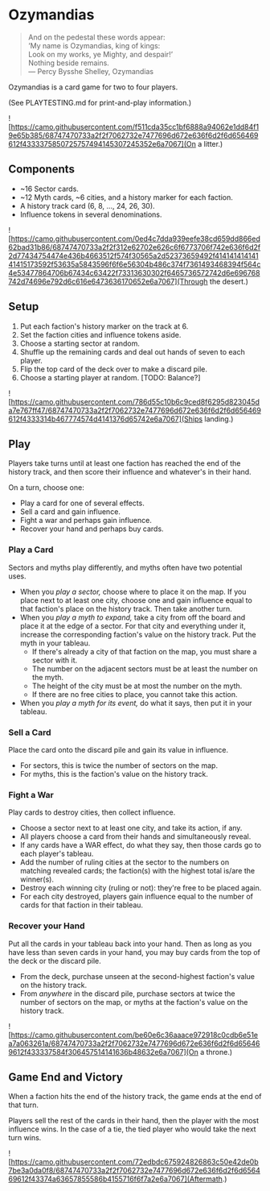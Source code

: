 # Ozymandias
> And on the pedestal these words appear:  
> ’My name is Ozymandias, king of kings:  
> Look on my works, ye Mighty, and despair!’  
> Nothing beside remains.  
> — Percy Bysshe Shelley, Ozymandias

Ozymandias is a card game for two to four players.

(See PLAYTESTING.md for print-and-play information.)

![https://camo.githubusercontent.com/f511cda35cc1bf6888a94062e1dd84f19e65b385/68747470733a2f2f7062732e7477696d672e636f6d2f6d656469612f4333375850725757494145307245352e6a7067](On a litter.)

## Components
- ~16 Sector cards.
- ~12 Myth cards, ~6 cities, and a history marker for each faction.
- A history track card (6, 8, ..., 24, 26, 30).
- Influence tokens in several denominations.

![https://camo.githubusercontent.com/0ed4c7dda939eefe38cd659dd866ed62bad31b86/68747470733a2f2f312e62702e626c6f6773706f742e636f6d2f2d77434754474e436b4663512f574f30565a2d52373659492f41414141414141415173592f53635a5843596f6f6e56304b486c374f7361493468394f564c4e53477864706b67434c63422f73313630302f6465736572742d6e696768742d74696e792d6c616e6473636170652e6a7067](Through the desert.)

## Setup
1. Put each faction's history marker on the track at 6.
2. Set the faction cities and influence tokens aside.
3. Choose a starting sector at random.
4. Shuffle up the remaining cards and deal out hands of seven to each player.
5. Flip the top card of the deck over to make a discard pile.
6. Choose a starting player at random. [TODO: Balance?]

![https://camo.githubusercontent.com/786d55c10b6c9ced8f6295d823045da7e767ff47/68747470733a2f2f7062732e7477696d672e636f6d2f6d656469612f4333314b467774574d4141376d65742e6a7067](Ships landing.)

## Play
Players take turns until at least one faction has reached the end of the
history track, and then score their influence and whatever's in their hand.

On a turn, choose one:

- Play a card for one of several effects.
- Sell a card and gain influence.
- Fight a war and perhaps gain influence.
- Recover your hand and perhaps buy cards.

### Play a Card
Sectors and myths play differently, and myths often have two potential uses.

- When you *play a sector,* choose where to place it on the map. If you place
  next to at least one city, choose one and gain influence equal to that
  faction's place on the history track. Then take another turn.
- When you *play a myth to expand,* take a city from off the board and place
  it at the edge of a sector. For that city and everything under it, increase
  the corresponding faction's value on the history track. Put the myth in your
  tableau.
  - If there's already a city of that faction on the map, you must share a
    sector with it.
  - The number on the adjacent sectors must be at least the number on the myth.
  - The height of the city must be at most the number on the myth.
  - If there are no free cities to place, you cannot take this action.
- When you *play a myth for its event,* do what it says, then put it in your
  tableau.

### Sell a Card
Place the card onto the discard pile and gain its value in influence.

- For sectors, this is twice the number of sectors on the map.
- For myths, this is the faction's value on the history track.

### Fight a War
Play cards to destroy cities, then collect influence.

- Choose a sector next to at least one city, and take its action, if any.
- All players choose a card from their hands and simultaneously reveal.
- If any cards have a WAR effect, do what they say, then those cards go to each
  player's tableau.
- Add the number of ruling cities at the sector to the numbers on matching
  revealed cards; the faction(s) with the highest total is/are the winner(s).
- Destroy each winning city (ruling or not): they're free to be placed again.
- For each city destroyed, players gain influence equal to the number of
  cards for that faction in their tableau.

### Recover your Hand
Put all the cards in your tableau back into your hand. Then as long as you have
less than seven cards in your hand, you may buy cards from the top of the deck
or the discard pile.

- From the deck, purchase unseen at the second-highest faction's value on the
  history track.
- From _anywhere_ in the discard pile, purchase sectors at twice the number of
  sectors on the map, or myths at the faction's value on the history track.

![https://camo.githubusercontent.com/be60e6c36aaace972918c0cdb6e51ea7a063261a/68747470733a2f2f7062732e7477696d672e636f6d2f6d656469612f433337584f306457514141636b48632e6a7067](On a throne.)

## Game End and Victory
When a faction hits the end of the history track, the game ends at the end of
that turn.

Players sell the rest of the cards in their hand, then the player with the most
influence wins. In the case of a tie, the tied player who would take the next
turn wins.

![https://camo.githubusercontent.com/72edbdc675924826863c50e42de0b7be3a0da0f8/68747470733a2f2f7062732e7477696d672e636f6d2f6d656469612f43374a63657855586b4155716f6f7a2e6a7067](Aftermath.)
